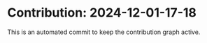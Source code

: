 # Contribution: 2024-12-01-17-18
This is an automated commit to keep the contribution graph active.
